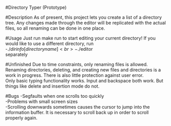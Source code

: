 #Directory Typer (Prototype)

#Description
As of present, this project lets you create a list of a directory tree. Any changes made through the editor will be replicated with the actual files, so all renaming can be done in one place.

#Usage
Just run make run to start editing your current directory!
If you would like to use a different directory, run<br>
-$./dirinfo [directory name]<br>
-$./editor<br>
separately

#Unfinished
Due to time constraints, only renaming files is allowed. Renaming directories, deleting, and creating new files and directories is a work in progress. There is also little protection against user error.<br>
Only basic typing functionality works. Input and backspace both work. But things like delete and insertion mode do not. 

#Bugs
-Segfaults when one scrolls too quickly<br>
-Problems with small screen sizes<br>
-Scrolling downwards sometimes causes the cursor to jump into the information buffer. It is necessary to scroll back up in order to scroll properly again.
